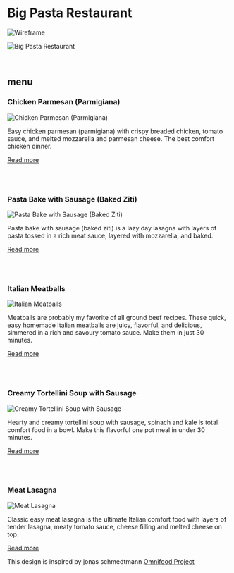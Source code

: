 # Big Pasta Restaurant

![Wireframe](https://user-images.githubusercontent.com/37676509/176441399-b8f61675-e1fe-4c5e-ad6c-fd1d61b6fdee.png)

![Big Pasta Restaurant](https://user-images.githubusercontent.com/37676509/176180556-86ec0fe5-86bd-491d-a83b-90bb4d4b8f20.png)

</br>

## menu

### Chicken Parmesan (Parmigiana)

![Chicken Parmesan (Parmigiana)](https://www.aheadofthyme.com/wp-content/uploads/2020/10/easy-chicken-parmesan-chicken-parmigiana-768x1152.jpg)

Easy chicken parmesan (parmigiana) with crispy breaded chicken, tomato sauce, and melted mozzarella and parmesan cheese. The best comfort chicken dinner.

[Read more](https://www.aheadofthyme.com/easy-chicken-parmesan-parmigiana/)

</br>
</br>

### Pasta Bake with Sausage (Baked Ziti)

![Pasta Bake with Sausage (Baked Ziti)](https://www.aheadofthyme.com/wp-content/uploads/2021/02/pasta-bake-with-sausage-baked-ziti-5.jpg)

Pasta bake with sausage (baked ziti) is a lazy day lasagna with layers of pasta tossed in a rich meat sauce, layered with mozzarella, and baked.

[Read more](https://www.aheadofthyme.com/pasta-bake-with-sausage-baked-ziti/)

</br>
</br>

### Italian Meatballs

![Italian Meatballs](https://www.aheadofthyme.com/wp-content/uploads/2021/03/italian-meatballs-7-768x1152.jpg)

Meatballs are probably my favorite of all ground beef recipes. These quick, easy homemade Italian meatballs are juicy, flavorful, and delicious, simmered in a rich and savoury tomato sauce. Make them in just 30 minutes.

[Read more](https://www.aheadofthyme.com/italian-meatballs/)

</br>
</br>

### Creamy Tortellini Soup with Sausage

![Creamy Tortellini Soup with Sausage](https://www.aheadofthyme.com/wp-content/uploads/2020/11/creamy-tortellini-soup-with-sausage-768x1152.jpg)

Hearty and creamy tortellini soup with sausage, spinach and kale is total comfort food in a bowl. Make this flavorful one pot meal in under 30 minutes.

[Read more](https://www.aheadofthyme.com/creamy-tortellini-soup-with-sausage/)

</br>
</br>

### Meat Lasagna

![Meat Lasagna](https://www.aheadofthyme.com/wp-content/uploads/2020/10/easy-meat-lasagna-768x1152.jpg)

Classic easy meat lasagna is the ultimate Italian comfort food with layers of tender lasagna, meaty tomato sauce, cheese filling and melted cheese on top.

[Read more](https://www.aheadofthyme.com/easy-meat-lasagna/)

This design is inspired by jonas schmedtmann [Omnifood Project](https://ahmadjubran.github.io/Omnifood/)
